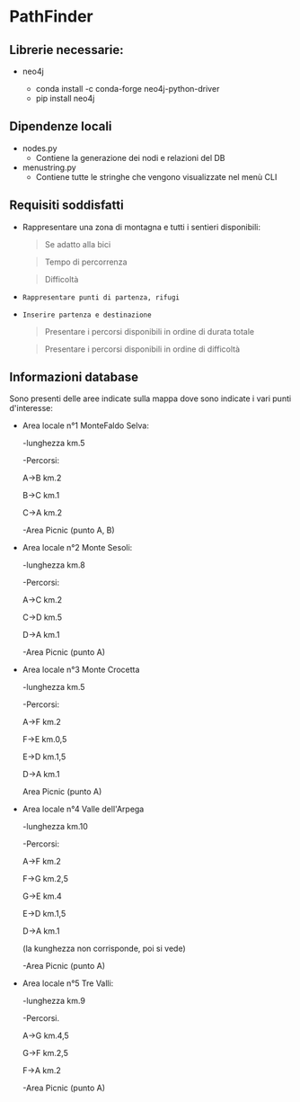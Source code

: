 # PathFinder

## Librerie necessarie:

- neo4j

  - conda install -c conda-forge neo4j-python-driver
  - pip install neo4j

## Dipendenze locali

- nodes.py
  - Contiene la generazione dei nodi e relazioni del DB
- menustring.py
  - Contiene tutte le stringhe che vengono visualizzate nel menù CLI

## Requisiti soddisfatti

* Rappresentare una zona di montagna e tutti i sentieri disponibili:

    >Se adatto alla bici

    >Tempo di percorrenza

    >Difficoltà

*     Rappresentare punti di partenza, rifugi
*     Inserire partenza e destinazione

    >Presentare i percorsi disponibili in ordine di durata totale

    >Presentare i percorsi disponibili in ordine di difficoltà

## Informazioni database

Sono presenti delle aree indicate sulla mappa dove sono indicate i vari punti d'interesse:

* Area locale n°1 MonteFaldo Selva:

    -lunghezza km.5

    -Percorsi:

    A->B km.2

    B->C km.1

    C->A km.2

    -Area Picnic (punto A, B)

*  Area locale n°2 Monte Sesoli:

    -lunghezza km.8

    -Percorsi:

    A->C km.2

    C->D km.5

    D->A km.1

    -Area Picnic (punto A)

* Area locale n°3 Monte Crocetta

    -lunghezza km.5

    -Percorsi:

    A->F km.2

    F->E km.0,5

    E->D km.1,5

    D->A km.1

    Area Picnic (punto A)

* Area locale n°4 Valle dell'Arpega

    -lunghezza km.10

    -Percorsi:

    A->F km.2

    F->G km.2,5

    G->E km.4

    E->D km.1,5

    D->A km.1

    (la kunghezza non corrisponde, poi si vede)

    -Area Picnic (punto A)

* Area locale n°5 Tre Valli:

    -lunghezza km.9

    -Percorsi.

    A->G km.4,5

    G->F km.2,5

    F->A km.2

    -Area Picnic (punto A)
